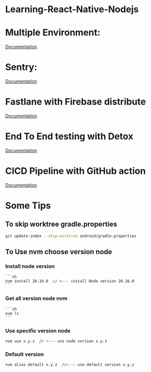 

# Learning-React-Native-Nodejs

# Multiple Environment: 
[Documentation](https://github.com/thongluonglib/Learning-React-Native-Nodejs/tree/main/MultiEnvironment/Client/MultiEnvApp#readme)

# Sentry: 
[Documentation](https://github.com/thongluonglib/Learning-React-Native-Nodejs/tree/main/Sentry/Client/sendtryproject#readme)

# Fastlane with Firebase distribute

[Documentation](https://github.com/thongluonglib/Learning-React-Native-Nodejs/tree/main/RNFastlane#readme)

# End To End testing with Detox

[Documentation](https://github.com/thongluonglib/Learning-React-Native-Nodejs/tree/main/EndToEndTest/Client/RNDetoxTest#readme)

# CICD Pipeline with GitHub action

[Documentation](https://github.com/thongluonglib/cicdproject/tree/main)


# Some Tips

## To skip worktree gradle.properties

```sh
git update-index --skip-worktree android/gradle.properties 
```

## To Use nvm choose version node

### Install node version
    
    ```sh
    nvm install 20.16.0  // <--- install Node version 20.16.0
    ```
    
### Get all version node nvm

    ```sh
    nvm ls
    ```
### Use specific version node

  ```sh
  nvm use x.y.z  // <--- use node version x.y.z
  ````
  
### Default version

  ```sh
  nvm alias default x.y.z  //<--- use default version x.y.z 
  ```
